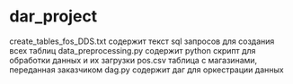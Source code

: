 # dar_project
create_tables_fos_DDS.txt содержит текст sql запросов для создания всех таблиц
data_preprocessing.py содержит python скрипт для обработки данных и их загрузки
pos.csv таблица с магазинами, переданная заказчиком
dag.py содержит даг для оркестрации данных
